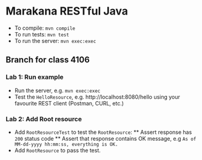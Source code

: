 Marakana RESTful Java
=====================

* To compile: `mvn compile`
* To run tests: `mvn test`
* To run the server: `mvn exec:exec`

## Branch for class 4106

### Lab 1: Run example
* Run the server, e.g. `mvn exec:exec`
* Test the `HelloResource`, e.g. http://localhost:8080/hello using your favourite REST client (Postman, CURL, etc.)

### Lab 2: Add Root resource
* Add `RootResourceTest` to test the `RootResource`:
** Assert response has `200` status code
** Assert that response contains OK message, e.g `As of MM-dd-yyyy hh:mm:ss, everything is OK.`
* Add `RootResource` to pass the test.


